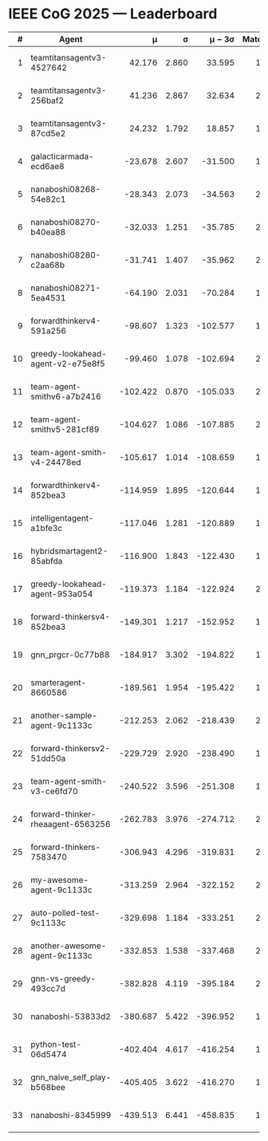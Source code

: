 # IEEE CoG 2025 — Leaderboard

| # | Agent | μ | σ | μ − 3σ | Matches | Updated |
|---:|---|---:|---:|---:|---:|---|
| 1 | teamtitansagentv3-4527642 | 42.176 | 2.860 | 33.595 | 1780 | 2025-09-01 10:35 |
| 2 | teamtitansagentv3-256baf2 | 41.236 | 2.867 | 32.634 | 2218 | 2025-09-01 10:35 |
| 3 | teamtitansagentv3-87cd5e2 | 24.232 | 1.792 | 18.857 | 1938 | 2025-09-01 10:35 |
| 4 | galacticarmada-ecd6ae8 | -23.678 | 2.607 | -31.500 | 1820 | 2025-09-01 10:35 |
| 5 | nanaboshi08268-54e82c1 | -28.343 | 2.073 | -34.563 | 2220 | 2025-09-01 10:35 |
| 6 | nanaboshi08270-b40ea88 | -32.033 | 1.251 | -35.785 | 2040 | 2025-09-01 10:35 |
| 7 | nanaboshi08280-c2aa68b | -31.741 | 1.407 | -35.962 | 2120 | 2025-09-01 10:35 |
| 8 | nanaboshi08271-5ea4531 | -64.190 | 2.031 | -70.284 | 1960 | 2025-09-01 10:35 |
| 9 | forwardthinkerv4-591a256 | -98.607 | 1.323 | -102.577 | 1570 | 2025-09-01 10:35 |
| 10 | greedy-lookahead-agent-v2-e75e8f5 | -99.460 | 1.078 | -102.694 | 2408 | 2025-09-01 10:35 |
| 11 | team-agent-smithv6-a7b2416 | -102.422 | 0.870 | -105.033 | 2180 | 2025-09-01 10:35 |
| 12 | team-agent-smithv5-281cf89 | -104.627 | 1.086 | -107.885 | 2020 | 2025-09-01 10:35 |
| 13 | team-agent-smith-v4-24478ed | -105.617 | 1.014 | -108.659 | 1860 | 2025-09-01 10:35 |
| 14 | forwardthinkerv4-852bea3 | -114.959 | 1.895 | -120.644 | 1783 | 2025-09-01 10:35 |
| 15 | intelligentagent-a1bfe3c | -117.046 | 1.281 | -120.889 | 1804 | 2025-09-01 10:35 |
| 16 | hybridsmartagent2-85abfda | -116.900 | 1.843 | -122.430 | 1567 | 2025-09-01 10:35 |
| 17 | greedy-lookahead-agent-953a054 | -119.373 | 1.184 | -122.924 | 2368 | 2025-09-01 10:35 |
| 18 | forward-thinkersv4-852bea3 | -149.301 | 1.217 | -152.952 | 1561 | 2025-09-01 10:35 |
| 19 | gnn_prgcr-0c77b88 | -184.917 | 3.302 | -194.822 | 1720 | 2025-09-01 10:35 |
| 20 | smarteragent-8660586 | -189.561 | 1.954 | -195.422 | 1747 | 2025-09-01 10:35 |
| 21 | another-sample-agent-9c1133c | -212.253 | 2.062 | -218.439 | 2160 | 2025-09-01 10:35 |
| 22 | forward-thinkersv2-51dd50a | -229.729 | 2.920 | -238.490 | 1860 | 2025-09-01 10:35 |
| 23 | team-agent-smith-v3-ce6fd70 | -240.522 | 3.596 | -251.308 | 1700 | 2025-09-01 10:35 |
| 24 | forward-thinker-rheaagent-6563256 | -262.783 | 3.976 | -274.712 | 2200 | 2025-09-01 10:35 |
| 25 | forward-thinkers-7583470 | -306.943 | 4.296 | -319.831 | 2200 | 2025-09-01 10:35 |
| 26 | my-awesome-agent-9c1133c | -313.259 | 2.964 | -322.152 | 2120 | 2025-09-01 10:35 |
| 27 | auto-polled-test-9c1133c | -329.698 | 1.184 | -333.251 | 2320 | 2025-09-01 10:35 |
| 28 | another-awesome-agent-9c1133c | -332.853 | 1.538 | -337.468 | 2240 | 2025-09-01 10:35 |
| 29 | gnn-vs-greedy-493cc7d | -382.828 | 4.119 | -395.184 | 2080 | 2025-09-01 10:35 |
| 30 | nanaboshi-53833d2 | -380.687 | 5.422 | -396.952 | 1960 | 2025-09-01 10:35 |
| 31 | python-test-06d5474 | -402.404 | 4.617 | -416.254 | 1640 | 2025-09-01 10:35 |
| 32 | gnn_naive_self_play-b568bee | -405.405 | 3.622 | -416.270 | 1200 | 2025-09-01 10:35 |
| 33 | nanaboshi-8345999 | -439.513 | 6.441 | -458.835 | 1780 | 2025-09-01 10:35 |
